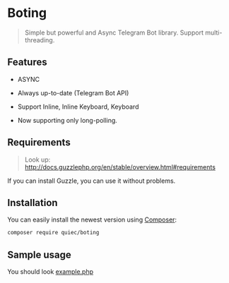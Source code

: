 Boting
===========================

> Simple but powerful and Async Telegram Bot library. Support multi-threading.

Features
------------

- ASYNC

- Always up-to-date (Telegram Bot API)

- Support Inline, Inline Keyboard, Keyboard

- Now supporting only long-polling.


Requirements
------------

> Look up: http://docs.guzzlephp.org/en/stable/overview.html#requirements

If you can install Guzzle, you can use it without problems.


Installation
------------

You can easily install the newest version using [Composer](http://getcomposer.org/):

```sh
composer require quiec/boting
```

Sample usage
------------

You should look [example.php](https://github.com/quiec/boting/blob/master/example.php) 
